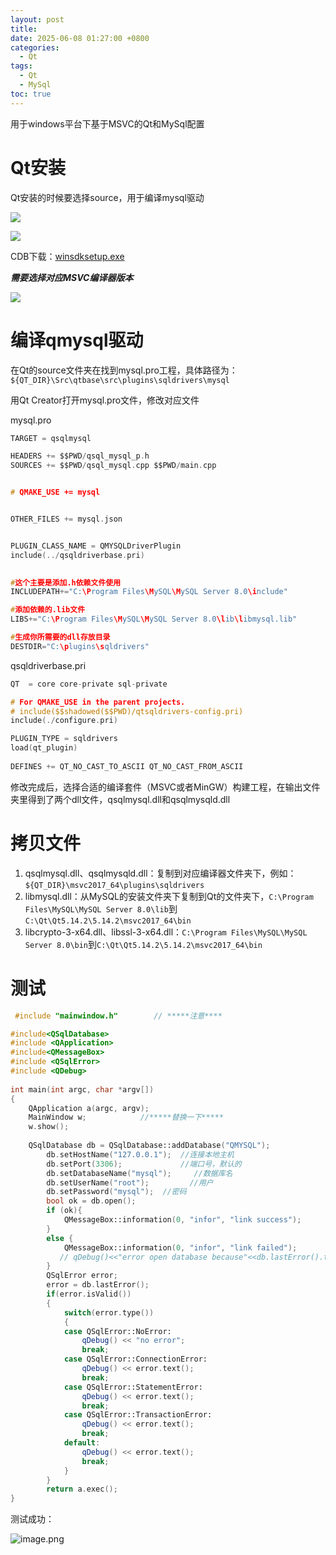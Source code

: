```yaml
---
layout: post
title: 
date: 2025-06-08 01:27:00 +0800
categories:
  - Qt
tags:
  - Qt
  - MySql
toc: true
---
```


用于windows平台下基于MSVC的Qt和MySql配置

# Qt安装

Qt安装的时候要选择source，用于编译mysql驱动


![](https://cdn.jsdelivr.net/gh/Braised-Lamb/picbed/cb5368eb6c66f5fd59f58cb680d58a20_MD5.jpeg)


![](https://cdn.jsdelivr.net/gh/Braised-Lamb/picbed/1006342a81b6be28a1334a92848abe6b_MD5.jpeg)

CDB下载：[winsdksetup.exe](https://download.microsoft.com/download/4/2/2/42245968-6A79-4DA7-A5FB-08C0AD0AE661/windowssdk/winsdksetup.exe)

***需要选择对应MSVC编译器版本***

![](https://cdn.jsdelivr.net/gh/Braised-Lamb/picbed/d79610ebcf9b0c31c50e4d929627775a_MD5.jpeg)

# 编译qmysql驱动

在Qt的source文件夹在找到mysql.pro工程，具体路径为：`${QT_DIR}\Src\qtbase\src\plugins\sqldrivers\mysql`

用Qt Creator打开mysql.pro文件，修改对应文件

mysql.pro

```c
TARGET = qsqlmysql

HEADERS += $$PWD/qsql_mysql_p.h
SOURCES += $$PWD/qsql_mysql.cpp $$PWD/main.cpp


# QMAKE_USE += mysql


OTHER_FILES += mysql.json


PLUGIN_CLASS_NAME = QMYSQLDriverPlugin
include(../qsqldriverbase.pri)
  

#这个主要是添加.h依赖文件使用
INCLUDEPATH+="C:\Program Files\MySQL\MySQL Server 8.0\include"

#添加依赖的.lib文件
LIBS+="C:\Program Files\MySQL\MySQL Server 8.0\lib\libmysql.lib"

#生成你所需要的dll存放目录
DESTDIR="C:\plugins\sqldrivers"
```

qsqldriverbase.pri 

```c
QT  = core core-private sql-private

# For QMAKE_USE in the parent projects.
# include($$shadowed($$PWD)/qtsqldrivers-config.pri)
include(./configure.pri)

PLUGIN_TYPE = sqldrivers
load(qt_plugin)
  
DEFINES += QT_NO_CAST_TO_ASCII QT_NO_CAST_FROM_ASCII
```

修改完成后，选择合适的编译套件（MSVC或者MinGW）构建工程，在输出文件夹里得到了两个dll文件，qsqlmysql.dll和qsqlmysqld.dll

# 拷贝文件

1. qsqlmysql.dll、qsqlmysqld.dll：复制到对应编译器文件夹下，例如：`${QT_DIR}\msvc2017_64\plugins\sqldrivers`
2. libmysql.dll：从MySQL的安装文件夹下复制到Qt的文件夹下，`C:\Program Files\MySQL\MySQL Server 8.0\lib`到`C:\Qt\Qt5.14.2\5.14.2\msvc2017_64\bin`
3. libcrypto-3-x64.dll、libssl-3-x64.dll：`C:\Program Files\MySQL\MySQL Server 8.0\bin`到`C:\Qt\Qt5.14.2\5.14.2\msvc2017_64\bin`

# 测试

```c++
 #include "mainwindow.h"        // *****注意****

#include<QSqlDatabase>
#include <QApplication>
#include<QMessageBox>
#include <QSqlError>
#include <QDebug>
  
int main(int argc, char *argv[])
{
    QApplication a(argc, argv);
    MainWindow w;            //*****替换一下*****
    w.show();
  
    QSqlDatabase db = QSqlDatabase::addDatabase("QMYSQL");
        db.setHostName("127.0.0.1");  //连接本地主机
        db.setPort(3306);             //端口号，默认的
        db.setDatabaseName("mysql");     //数据库名
        db.setUserName("root");         //用户
        db.setPassword("mysql");  //密码
        bool ok = db.open();
        if (ok){
            QMessageBox::information(0, "infor", "link success");
        }
        else {
            QMessageBox::information(0, "infor", "link failed");
           // qDebug()<<"error open database because"<<db.lastError().text();
        }
        QSqlError error;
        error = db.lastError();
        if(error.isValid())
        {
            switch(error.type())
            {
            case QSqlError::NoError:
                qDebug() << "no error";
                break;
            case QSqlError::ConnectionError:
                qDebug() << error.text();
                break;
            case QSqlError::StatementError:
                qDebug() << error.text();
                break;
            case QSqlError::TransactionError:
                qDebug() << error.text();
                break;
            default:
                qDebug() << error.text();
                break;
            }
        }
        return a.exec();
}
```

测试成功：

![image.png](https://cdn.jsdelivr.net/gh/Braised-Lamb/picbed/f460619642bc046b4fd2b902371970d7_MD5.jpeg)